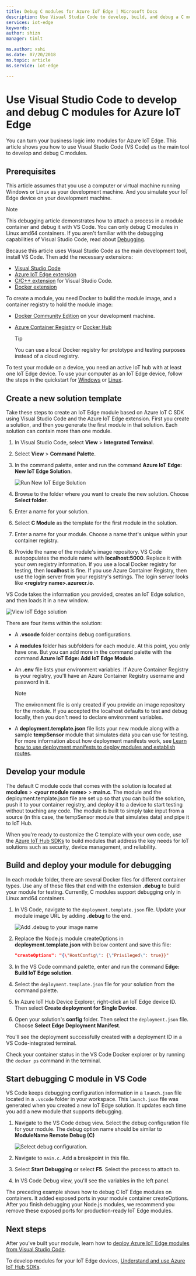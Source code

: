 ```yaml
---
title: Debug C modules for Azure IoT Edge | Microsoft Docs
description: Use Visual Studio Code to develop, build, and debug a C module for Azure IoT Edge
services: iot-edge
keywords: 
author: shizn
manager: timlt

ms.author: xshi
ms.date: 07/20/2018
ms.topic: article
ms.service: iot-edge

---
```


# Use Visual Studio Code to develop and debug C modules for Azure IoT Edge

You can turn your business logic into modules for Azure IoT Edge. This article shows you how to use Visual Studio Code (VS Code) as the main tool to develop and debug C modules.

## Prerequisites
This article assumes that you use a computer or virtual machine running Windows or Linux as your development machine. And you simulate your IoT Edge device on your development machine.

> [!NOTE]
> This debugging article demonstrates how to attach a process in a module container and debug it with VS Code. You can only debug C modules in Linux amd64 containers. If you aren't familiar with the debugging capabilities of Visual Studio Code, read about [Debugging](https://code.visualstudio.com/Docs/editor/debugging). 

Because this article uses Visual Studio Code as the main development tool, install VS Code. Then add the necessary extensions:
* [Visual Studio Code](https://code.visualstudio.com/) 
* [Azure IoT Edge extension](https://marketplace.visualstudio.com/items?itemName=vsciot-vscode.azure-iot-edge) 
* [C/C++ extension](https://marketplace.visualstudio.com/items?itemName=ms-vscode.cpptools) for Visual Studio Code.
* [Docker extension](https://marketplace.visualstudio.com/items?itemName=PeterJausovec.vscode-docker)

To create a module, you need Docker to build the module image, and a container registry to hold the module image:
* [Docker Community Edition](https://docs.docker.com/install/) on your development machine. 
* [Azure Container Registry](https://docs.microsoft.com/azure/container-registry/) or [Docker Hub](https://docs.docker.com/docker-hub/repos/#viewing-repository-tags)

   > [!TIP]
   > You can use a local Docker registry for prototype and testing purposes instead of a cloud registry. 

To test your module on a device, you need an active IoT hub with at least one IoT Edge device. To use your computer as an IoT Edge device, follow the steps in the quickstart for [Windows](quickstart.md) or [Linux](quickstart-linux.md). 

## Create a new solution template

Take these steps to create an IoT Edge module based on Azure IoT C SDK using Visual Studio Code and the Azure IoT Edge extension. First you create a solution, and then you generate the first module in that solution. Each solution can contain more than one module. 

1. In Visual Studio Code, select **View** > **Integrated Terminal**.
3. Select **View** > **Command Palette**. 
4. In the command palette, enter and run the command **Azure IoT Edge: New IoT Edge Solution**.

   ![Run New IoT Edge Solution](./media/how-to-develop-csharp-module/new-solution.png)

5. Browse to the folder where you want to create the new solution. Choose **Select folder**. 
6. Enter a name for your solution. 
7. Select **C Module** as the template for the first module in the solution.
8. Enter a name for your module. Choose a name that's unique within your container registry. 
9. Provide the name of the module's image repository. VS Code autopopulates the module name with **localhost:5000**. Replace it with your own registry information. If you use a local Docker registry for testing, then **localhost** is fine. If you use Azure Container Registry, then use the login server from your registry's settings. The login server looks like **\<registry name\>.azurecr.io**.

VS Code takes the information you provided, creates an IoT Edge solution, and then loads it in a new window.

   ![View IoT Edge solution](./media/how-to-develop-c-module/view-solution.png)

There are four items within the solution: 
* A **.vscode** folder contains debug configurations.
* A **modules** folder has subfolders for each module. At this point, you only have one. But you can add more in the command palette with the command **Azure IoT Edge: Add IoT Edge Module**. 
* An **.env** file lists your environment variables. If Azure Container Registry is your registry, you'll have an Azure Container Registry username and password in it. 

   > [!NOTE]
   > The environment file is only created if you provide an image repository for the module. If you accepted the localhost defaults to test and debug locally, then you don't need to declare environment variables. 

* A **deployment.template.json** file lists your new module along with a sample **tempSensor** module that simulates data you can use for testing. For more information about how deployment manifests work, see [Learn how to use deployment manifests to deploy modules and establish routes](module-composition.md). 

## Develop your module

The default C module code that comes with the solution is located at **modules** > **\<your module name\>** > **main.c**. The module and the deployment.template.json file are set up so that you can build the solution, push it to your container registry, and deploy it to a device to start testing without touching any code. The module is built to simply take input from a source (in this case, the tempSensor module that simulates data) and pipe it to IoT Hub. 

When you're ready to customize the C template with your own code, use the [Azure IoT Hub SDKs](../iot-hub/iot-hub-devguide-sdks.md) to build modules that address the key needs for IoT solutions such as security, device management, and reliability. 

## Build and deploy your module for debugging

In each module folder, there are several Docker files for different container types. Use any of these files that end with the extension **.debug** to build your module for testing. Currently, C modules support debugging only in Linux amd64 containers.

1. In VS Code, navigate to the `deployment.template.json` file. Update your module image URL by adding **.debug** to the end.

    ![Add **.debug** to your image name](./media/how-to-develop-c-module/image-debug.png)

2. Replace the Node.js module createOptions in **deployment.template.json** with below content and save this file: 
    
    ```json
    "createOptions": "{\"HostConfig\": {\"Privileged\": true}}"
    ```

2. In the VS Code command palette, enter and run the command **Edge: Build IoT Edge solution**.
3. Select the `deployment.template.json` file for your solution from the command palette. 
4. In Azure IoT Hub Device Explorer, right-click an IoT Edge device ID. Then select **Create deployment for Single Device**. 
5. Open your solution's **config** folder. Then select the `deployment.json` file. Choose **Select Edge Deployment Manifest**. 

You'll see the deployment successfully created with a deployment ID in a VS Code-integrated terminal.

Check your container status in the VS Code Docker explorer or by running the `docker ps` command in the terminal.

## Start debugging C module in VS Code
VS Code keeps debugging configuration information in a `launch.json` file located in a `.vscode` folder in your workspace. This `launch.json` file was generated when you created a new IoT Edge solution. It updates each time you add a new module that supports debugging. 

1. Navigate to the VS Code debug view. Select the debug configuration file for your module. The debug option name should be similar to **ModuleName Remote Debug (C)**

   ![Select debug configuration](./media/how-to-develop-c-module/debug-config.png).

2. Navigate to `main.c`. Add a breakpoint in this file.

3. Select **Start Debugging** or select **F5**. Select the process to attach to.

4. In VS Code Debug view, you'll see the variables in the left panel. 

The preceding example shows how to debug C IoT Edge modules on containers. It added exposed ports in your module container createOptions. After you finish debugging your Node.js modules, we recommend you remove these exposed ports for production-ready IoT Edge modules.

## Next steps

After you've built your module, learn how to [deploy Azure IoT Edge modules from Visual Studio Code](how-to-deploy-modules-vscode.md).

To develop modules for your IoT Edge devices, [Understand and use Azure IoT Hub SDKs](../iot-hub/iot-hub-devguide-sdks.md).
